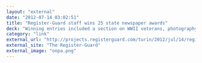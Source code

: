 ```yaml
---
layout: "external"
date: "2012-07-14 03:02:51"
title: "Register-Guard staff wins 25 state newspaper awards"
deck: "Winning entries included a section on WWII veterans, photography, graphics and writing"
category: "link"
external_url: "http://projects.registerguard.com/turin/2012/jul/14/register-guard-staff-wins-25-state-newspaper-awards/"
external_site: "The Register-Guard"
external_image: "onpa.png"
---
```

